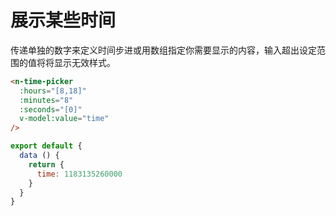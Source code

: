 # 展示某些时间

传递单独的数字来定义时间步进或用数组指定你需要显示的内容，输入超出设定范围的值将将显示无效样式。

```html
<n-time-picker
  :hours="[8,18]"
  :minutes="8"
  :seconds="[0]"
  v-model:value="time"
/>
```

```js
export default {
  data () {
    return {
      time: 1183135260000
    }
  }
}
```

